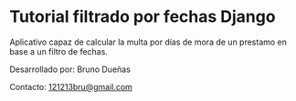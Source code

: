 # Tutorial filtrado por fechas Django
Aplicativo capaz de calcular la multa por días de mora de un prestamo en base a un filtro de fechas.

Desarrollado por: Bruno Dueñas 

Contacto: 121213bru@gmail.com
